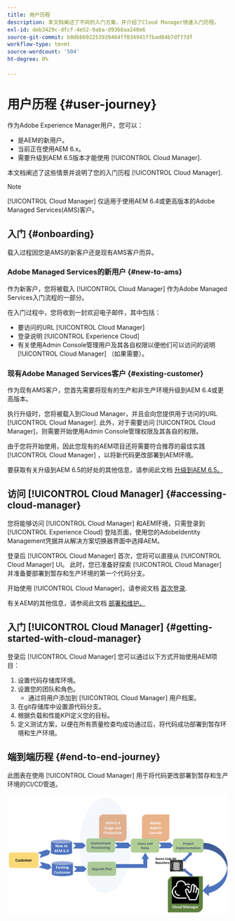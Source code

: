 ```yaml
---
title: 用户历程
description: 本文档阐述了不同的入门方案，并介绍了Cloud Manager快速入门历程。
exl-id: deb3429c-dfcf-4e52-9aba-d9368aa240e6
source-git-commit: b0dbb602253939464ff034941ffbad84b7df77df
workflow-type: tm+mt
source-wordcount: '504'
ht-degree: 0%

---
```



# 用户历程 {#user-journey}

作为Adobe Experience Manager用户，您可以：

* 是AEM的新用户。
* 当前正在使用AEM 6.x。
* 需要升级到AEM 6.5版本才能使用 [!UICONTROL Cloud Manager].

本文档阐述了这些情景并说明了您的入门历程 [!UICONTROL Cloud Manager].

>[!NOTE]
>
>[!UICONTROL Cloud Manager] 仅适用于使用AEM 6.4或更高版本的Adobe Managed Services(AMS)客户。

## 入门 {#onboarding}

载入过程因您是AMS的新客户还是现有AMS客户而异。

### Adobe Managed Services的新用户 {#new-to-ams}

作为新客户，您将被载入 [!UICONTROL Cloud Manager] 作为Adobe Managed Services入门流程的一部分。

在入门过程中，您将收到一封欢迎电子邮件，其中包括：

* 要访问的URL [!UICONTROL Cloud Manager]
* 登录说明 [!UICONTROL Experience Cloud]
* 有关使用Admin Console管理用户及其各自权限以便他们可以访问的说明 [!UICONTROL Cloud Manager] （如果需要）。

### 现有Adobe Managed Services客户 {#existing-customer}

作为现有AMS客户，您首先需要将现有的生产和非生产环境升级到AEM 6.4或更高版本。

执行升级时，您将被载入到Cloud Manager，并且会向您提供用于访问的URL [!UICONTROL Cloud Manager]. 此外，对于需要访问 [!UICONTROL Cloud Manager]，则需要开始使用Admin Console管理权限及其各自的权限。

由于您将开始使用，因此您现有的AEM项目还将需要符合推荐的最佳实践 [!UICONTROL Cloud Manager] ，以将新代码更改部署到AEM环境。

要获取有关升级到AEM 6.5的好处的其他信息，请参阅此文档 [升级到AEM 6.5。](https://experienceleague.adobe.com/docs/experience-manager-65/deploying/upgrading/upgrade.html)

## 访问 [!UICONTROL Cloud Manager] {#accessing-cloud-manager}

您将能够访问 [!UICONTROL Cloud Manager] 和AEM环境，只需登录到 [!UICONTROL Experience Cloud] 登陆页面，使用您的AdobeIdentity Management凭据并从解决方案切换器界面中选择AEM。

登录后 [!UICONTROL Cloud Manager] 首次，您将可以直接从 [!UICONTROL Cloud Manager] UI。 此时，您已准备好探索 [!UICONTROL Cloud Manager] 并准备要部署到暂存和生产环境的第一个代码分支。

开始使用 [!UICONTROL Cloud Manager]，请参阅文档 [首次登录](/help/getting-started/first-time-login.md).

有关AEM的其他信息，请参阅此文档 [部署和维护。](https://experienceleague.adobe.com/docs/experience-manager-65/deploying/deploying/deploy.html)

## 入门 [!UICONTROL Cloud Manager] {#getting-started-with-cloud-manager}

登录后 [!UICONTROL Cloud Manager] 您可以通过以下方式开始使用AEM项目：

1. 设置代码存储库环境。
1. 设置您的团队和角色。
   * 通过将用户添加到 [!UICONTROL Cloud Manager] 用户档案。
1. 在git存储库中设置源代码分支。
1. 根据负载和性能KPI定义您的目标。
1. 定义测试方案，以便在所有质量检查均成功通过后，将代码成功部署到暂存环境和生产环境。

## 端到端历程 {#end-to-end-journey}

此图表在使用 [!UICONTROL Cloud Manager] 用于将代码更改部署到暂存和生产环境的CI/CD管道。

![端到端历程](/help/assets/screen_shot_2018-05-15at124004pm.png)
